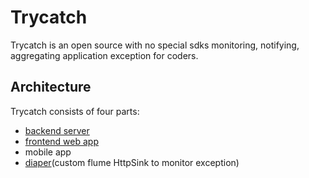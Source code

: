 # Trycatch
Trycatch is an open source with no special sdks monitoring, notifying, aggregating application exception for coders.
## Architecture
Trycatch consists of four parts:

 - [backend server](https://github.com/danceyoung/trycatch-server)
 - [frontend web app](https://github.com/danceyoung/trycatch-intereactiveUIs)
 - mobile app
 - [diaper](https://github.com/danceyoung/trycatch-flumediaper)(custom flume HttpSink to monitor exception)
